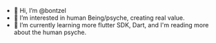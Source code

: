 - 👋 Hi, I’m @bontzel
- 👀 I’m interested in human Being/psyche, creating real value.
- 🌱 I’m currently learning more flutter SDK, Dart, and I'm reading more about the human psyche.

<!---
bontzel/bontzel is a ✨ special ✨ repository because its `README.md` (this file) appears on your GitHub profile.
You can click the Preview link to take a look at your changes.
--->
